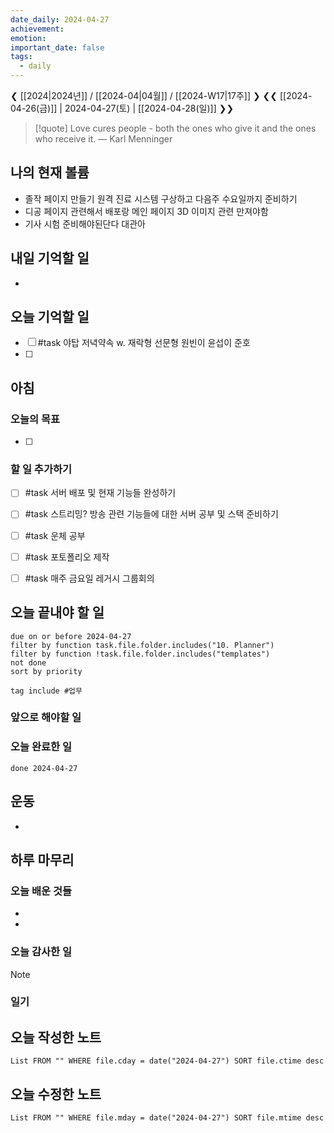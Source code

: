 ```yaml
---
date_daily: 2024-04-27
achievement: 
emotion: 
important_date: false
tags:
  - daily
---
```

❮ [[2024|2024년]] / [[2024-04|04월]] / [[2024-W17|17주]] ❯
❮❮ [[2024-04-26(금)]] | 2024-04-27(토) | [[2024-04-28(일)]] ❯❯

> [!quote] Love cures people - both the ones who give it and the ones who receive it.
> — Karl Menninger
## 나의 현재 볼륨
* 졸작 페이지 만들기 원격 진료 시스템 구상하고 다음주 수요일까지 준비하기
* 디공 페이지 관련해서 배포랑 메인 페이지 3D 이미지 관련 만져야함
* 기사 시험 준비해야된단다 대관아
## 내일 기억할 일
- 
## 오늘 기억할 일
* [ ] #task 야탑 저녁약속 w. 재락형 선문형 원빈이 윤섭이 준호
* [ ] 


## 아침

### 오늘의 목표

- [ ] 

### 할 일 추가하기

- [ ] #task 서버 배포 및 현재 기능들 완성하기
- [ ] #task 스트리밍? 방송 관련 기능들에 대한 서버 공부 및 스택 준비하기
- [ ] #task 운체 공부
- [ ] #task 포토폴리오 제작
- [ ] #task 매주 금요일 레거시 그룹회의


## 오늘 끝내야 할 일
```tasks
due on or before 2024-04-27
filter by function task.file.folder.includes("10. Planner")
filter by function !task.file.folder.includes("templates")
not done
sort by priority
```
```tasks
tag include #업무 
```

### 앞으로 해야할 일


### 오늘 완료한 일
```tasks
done 2024-04-27
```

## 운동
- 

## 하루 마무리
### 오늘 배운 것들
- 
- 
### 오늘 감사한 일
>[!note]
>
### 일기

## 오늘 작성한 노트
```dataview
List FROM "" WHERE file.cday = date("2024-04-27") SORT file.ctime desc

```

## 오늘 수정한 노트
```dataview
List FROM "" WHERE file.mday = date("2024-04-27") SORT file.mtime desc


```